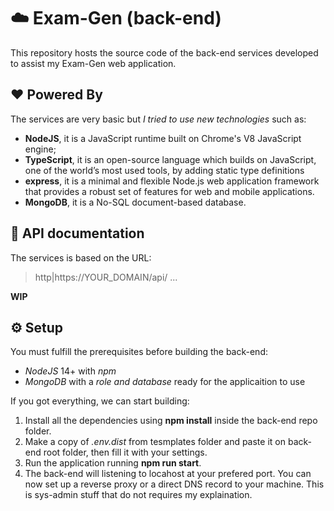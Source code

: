 # :cloud: Exam-Gen (back-end)  

This repository hosts the source code of the back-end services developed to assist my Exam-Gen web application.

## :heart: Powered By

The services are very basic but *I tried to use new technologies* such as:

- **NodeJS**, it is a JavaScript runtime built on Chrome's V8 JavaScript engine;
- **TypeScript**, it is an open-source language which builds on JavaScript, one of the world’s most used tools, by adding static type definitions
- **express**, it is a minimal and flexible Node.js web application framework that provides a robust set of features for web and mobile applications.
- **MongoDB**, it is a No-SQL document-based database.

## :book: API documentation

The services is based on the URL:
> http|https://YOUR_DOMAIN/api/ ...

**WIP**

## :gear: Setup

You must fulfill the prerequisites before building the back-end:

- *NodeJS* 14+ with *npm*
- *MongoDB* with a *role and database* ready for the applicaition to use

If you got everything, we can start building:

1) Install all the dependencies using __npm install__ inside the back-end repo folder.
2) Make a copy of _.env.dist_ from tesmplates folder and paste it on back-end root folder, then fill it with your settings.
3) Run the application running __npm run start__.
4) The back-end will listening to locahost at your prefered port. You can now set up a reverse proxy or a direct DNS record to your machine. This is sys-admin stuff that do not requires my explaination.